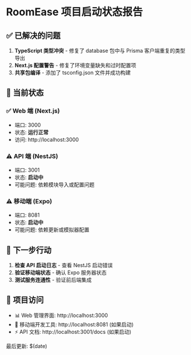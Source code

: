 # RoomEase 项目启动状态报告

## ✅ 已解决的问题

1. **TypeScript 类型冲突** - 修复了 database 包中与 Prisma 客户端重复的类型导出
2. **Next.js 配置警告** - 修复了环境变量缺失和过时配置项
3. **共享包编译** - 添加了 tsconfig.json 文件并成功构建

## 🎯 当前状态

### ✅ Web 端 (Next.js)
- 端口: 3000
- 状态: **运行正常**
- 访问: http://localhost:3000

### ⚠️ API 端 (NestJS)
- 端口: 3001
- 状态: **启动中**
- 可能问题: 依赖模块导入或配置问题

### ⚠️ 移动端 (Expo)
- 端口: 8081
- 状态: **启动中**
- 可能问题: 依赖更新或模拟器配置

## 📝 下一步行动

1. **检查 API 启动日志** - 查看 NestJS 启动错误
2. **验证移动端状态** - 确认 Expo 服务器状态
3. **测试服务连通性** - 验证前后端集成

## 🔗 项目访问

- 📊 Web 管理界面: http://localhost:3000
- 📱 移动端开发工具: http://localhost:8081 (如果启动)
- ⚡ API 文档: http://localhost:3001/docs (如果启动)

最后更新: $(date) 